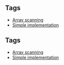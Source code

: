 
## Tags

* [Array scanning](/README.md#Array_scanning)
* [Simple implementation](/README.md#Simple_implementation)

## Tags

* [Array scanning](/README.md#Array_scanning)
* [Simple implementation](/README.md#Simple_implementation)
